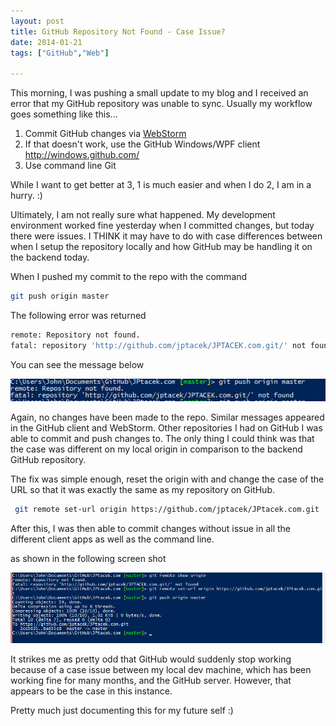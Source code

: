 ```yaml
---
layout: post
title: GitHub Repository Not Found - Case Issue?
date: 2014-01-21
tags: ["GitHub","Web"]

---
```


This morning, I was pushing a small update to my blog and I received an error that my GitHub repository was unable to
sync. Usually my workflow goes something like this...

1. Commit GitHub changes via [WebStorm](http://www.jetbrains.com/webstorm/)
2. If that doesn't work, use the GitHub Windows/WPF client http://windows.github.com/
3. Use command line Git

While I want to get better at 3, 1 is much easier and when I do 2, I am in a hurry. :)

Ultimately, I am not really sure what happened. My development environment worked fine yesterday when I committed
changes, but today there were issues. I THINK it may have to do with case differences between when I setup
the repository locally and how GitHub may be handling it on the backend today.

When I pushed my commit to the repo with the command

```bash
git push origin master
```

The following error was returned
```bash
remote: Repository not found.
fatal: repository 'http://github.com/jptacek/JPTACEK.com.git/' not found
```

You can see the message below

![GitHub Error](repoNotFound.png)

Again, no changes have been made to the repo. Similar messages appeared in the GitHub client and WebStorm. Other
repositories I had on GitHub I was able to commit and push changes to. The only thing I could think was that
the case was different on my local origin in comparison to the backend GitHub repository.

The fix was simple enough, reset the origin with and change the case of the URL so that it was exactly the
same as my repository on GitHub.

```bash
 git remote set-url origin https://github.com/jptacek/JPtacek.com.git
```

After this, I was then able to commit changes without issue in all the different client apps as well as the command
line.

as shown in the following screen shot

 ![Repo found](repoFound.png)

It strikes me as pretty odd that GitHub would suddenly stop working because of a case issue between my local dev
machine, which has been working fine for many months, and the GitHub server. However, that appears to be the case in this instance.

Pretty much just documenting this for my future self :)




